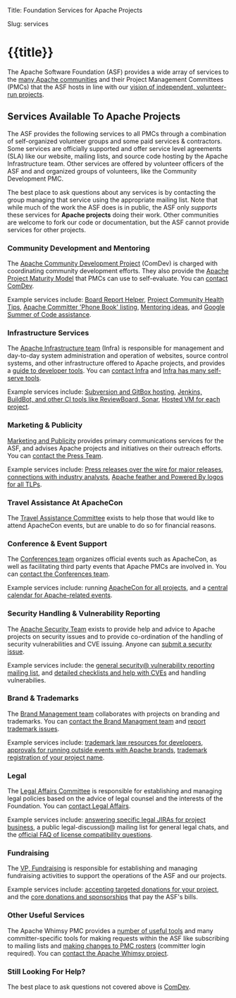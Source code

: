 Title: Foundation Services for Apache Projects

Slug: services

# {{title}}

The Apache Software Foundation (ASF) provides a wide array of 
services to the [many Apache communities](https://projects.apache.org/) and their Project Management 
Committees (PMCs) that the ASF hosts in line with our 
[vision of independent, volunteer-run projects](https://blogs.apache.org/foundation/entry/the-apache-software-foundation-2018).  

## Services Available To Apache Projects

The ASF provides the following services to all PMCs through a combination of 
self-organized volunteer groups and some paid services & contractors. 
Some services are officially supported and offer service level agreements
(SLA) like our website, mailing lists, and source code hosting by the 
Apache Infrastructure team.  Other services are offered by volunteer 
officers of the ASF and and organized groups of volunteers, like 
the Community Development PMC.

The best place to ask questions about any services is by contacting the 
group managing that service using the appropriate mailing list.  Note that while much of the work 
the ASF does is in public, the ASF only *supports* these services for 
**Apache projects** doing their work.  Other communities are welcome to fork our code 
or documentation, but the ASF cannot provide services for other projects.

### Community Development and Mentoring

The [Apache Community Development Project](https://community.apache.org/) (ComDev) is
charged with coordinating community development efforts.  They also provide 
the [Apache Project Maturity Model](https://community.apache.org/apache-way/apache-project-maturity-model.html) 
that PMCs can use to self-evaluate.  You can [contact ComDev](https://community.apache.org/lists.html).

Example services include: [Board Report Helper](https://reporter.apache.org/), 
[Project Community Health Tips](https://reporter.apache.org/chi.py), 
[Apache Committer 'Phone Book' listing](https://home.apache.org/), 
[Mentoring ideas](https://community.apache.org/mentoringprogramme.html), 
and [Google Summer of Code assistance](https://community.apache.org/gsoc.html).

### Infrastructure Services

The [Apache Infrastructure team](https://www.apache.org/dev/infrastructure) (Infra) is
responsible for management and day-to-day system administration and operation
of websites, source control systems, and other infrastructure offered to 
Apache projects, and provides a [guide to developer tools](https://www.apache.org/dev/).
You can [contact Infra](https://www.apache.org/dev/infra-contact#misdirected)
and [Infra has many self-serve tools](https://selfserve.apache.org/).

Example services include: [Subversion and GitBox hosting](https://www.apache.org/dev/services.html#source-repository), 
[Jenkins, BuildBot, and other CI tools like ReviewBoard,  Sonar](https://www.apache.org/dev/services.html#build), 
[Hosted VM for each project](https://www.apache.org/dev/services.html#virtual-servers).

### Marketing & Publicity

[Marketing and Publicity](https://www.apache.org/press/#whoweare)
provides primary communications services for the ASF, and advises Apache
projects and initiatives on their outreach efforts.  You can [contact the Press Team](https://www.apache.org/press/#contact).

Example services include: [Press releases over the wire for major releases](https://www.apache.org/press/#releases), 
[connections with industry analysts](https://www.apache.org/press/#interviews), 
[Apache feather and Powered By logos for all TLPs](https://www.apache.org/foundation/press/kit/).

### Travel Assistance At ApacheCon

The [Travel Assistance Committee](https://www.apache.org/travel) exists to
help those that would like to attend ApacheCon events, but are unable to do so
for financial reasons.

### Conference & Event Support

The [Conferences team](https://www.apache.org/foundation/conferences)
organizes official events such as ApacheCon, as well as facilitating third
party events that Apache PMCs are involved in.  You can [contact the Conferences team](https://www.apache.org/foundation/conferences#mailing-lists).

Example services include: running [ApacheCon for all projects](https://apachecon.com/), 
and a [central calendar for Apache-related events](https://events.apache.org/).


### Security Handling & Vulnerability Reporting

The [Apache Security Team](https://www.apache.org/security) exists to provide
help and advice to Apache projects on security issues and to provide
co-ordination of the handling of security vulnerabilities and CVE issuing.
Anyone can [submit a security issue](https://www.apache.org/security/#reporting-a-vulnerability).

Example services include: the [general security@ vulnerability reporting mailing list](https://www.apache.org/security/projects.html), 
and [detailed checklists and help with CVEs](https://www.apache.org/security/committers.html) and handling vulnerabilies.

### Brand & Trademarks

The [Brand Management team](https://www.apache.org/foundation/marks/resources)
collaborates with projects on branding and trademarks.  You can 
[contact the Brand Managment team](https://www.apache.org/foundation/marks/contact)
and [report trademark issues](https://www.apache.org/foundation/marks/reporting).

Example services include: [trademark law resources for developers](https://www.apache.org/foundation/marks/resources), 
[approvals for running outside events with Apache brands](https://www.apache.org/foundation/marks/events), 
[trademark registration of your project name](https://www.apache.org/foundation/marks/register#register).

### Legal

The [Legal Affairs Committee](http://www.apache.org/legal) is responsible for
establishing and managing legal policies based on the advice of legal counsel
and the interests of the Foundation.  You can [contact Legal Affairs](https://www.apache.org/legal/#communications).

Example services include: [answering specific legal JIRAs for project business](https://www.apache.org/foundation/contributing.html#TargetedSponsor), 
a public legal-discussion@ mailing list for general legal chats, 
and the [official FAQ of license compatibility questions](https://www.apache.org/legal/resolved.html).

### Fundraising

The [VP, Fundraising](https://whimsy.apache.org/foundation/orgchart/vp-fundraising) 
is responsible for establishing and managing fundraising activities to 
support the operations of the ASF and our projects.

Example services include: [accepting targeted donations for your project](https://www.apache.org/foundation/contributing.html#TargetedSponsor), 
and the [core donations and sponsorships](https://www.apache.org/foundation/contributing.html) that pay the ASF's bills.

### Other Useful Services

The Apache Whimsy PMC provides a [number of useful tools](https://whimsy.apache.org/) 
and many committer-specific tools for making requests within the ASF like 
subscribing to mailing lists and [making changes to PMC rosters](https://whimsy.apache.org/roster/) (committer login required).
You can [contact the Apache Whimsy project](https://lists.apache.org/list.html?dev@whimsical.apache.org).

### Still Looking For Help?

The best place to ask questions not covered above is [ComDev](https://community.apache.org/lists.html).
